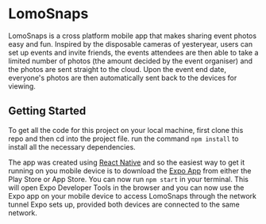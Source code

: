 # LomoSnaps

LomoSnaps is a cross platform mobile app that makes sharing event photos easy and fun. Inspired by the disposable cameras of yesteryear, users can set up events and invite friends, the events attendees are then able to take a limited number of photos (the amount decided by the event organiser) and the photos are sent straight to the cloud. Upon the event end date, everyone's photos are then automatically sent back to the devices for viewing.

## Getting Started

To get all the code for this project on your local machine, first clone this repo and then cd into the project file. run the command ```npm install``` to install all the necessary dependencies.

The app was created using [React Native](https://facebook.github.io/react-native/) and so the easiest way to get it running on you mobile device is to download the [Expo App](https://expo.io/) from either the Play Store or App Store. You can now run ```npm start``` in your terminal. This will open Expo Developer Tools in the browser and you can now use the Expo app on your mobile device to access LomoSnaps through the network tunnel Expo sets up, provided both devices are connected to the same network.